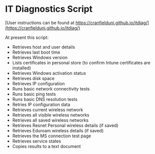 # IT Diagnostics Script

[User instructions can be found at https://cranfielduni.github.io/itdiag/](https://cranfielduni.github.io/itdiag/)

At present this script:
- Retrieves host and user details
- Retrieves last boot time
- Retrieves Windows version
- Lists certificates in personal store (to confirm Intune certificates are installed)
- Retrieves Windows activation status
- Retrieves disk space
- Retrieves IP configuration
- Runs basic network connectivity tests
- Runs basic ping tests
- Runs basic DNS resolution tests
- Retries IP configuration data
- Retrieves current wireless network
- Retrieves all visible wireless networks
- Retrieves all saved wireless networks
- Retrieves Resnet Personal wireless details (if saved)
- Retrieves Eduroam wireless details (if saved)
- Retrieves the MS connection test page
- Retrieves service states
- Copies results to a text document
